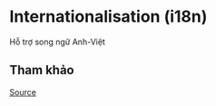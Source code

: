 # Internationalisation (i18n)

Hỗ trợ song ngữ Anh-Việt

## Tham khảo

[Source](https://whatdidilearn.info/2019/01/20/internationalization-in-react-native.html#:~:text=Internationalization%20(i18n%20for%20short)%20is,default%20language%20of%20the%20app.)